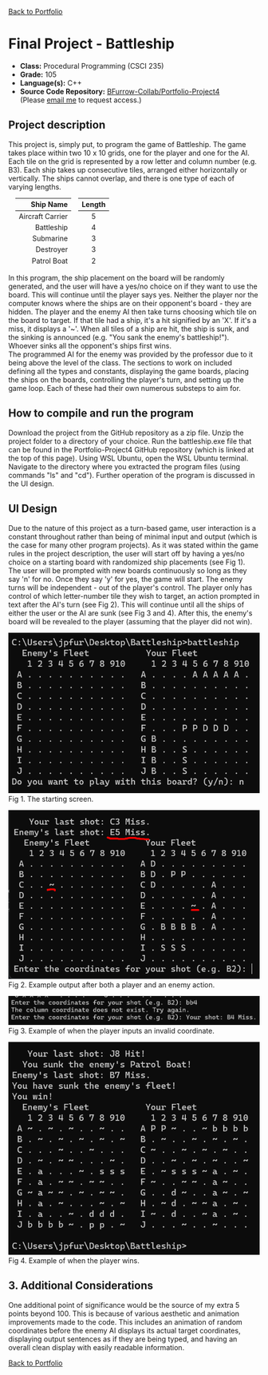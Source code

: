 [Back to Portfolio](./)

Final Project - Battleship
===============

-   **Class:** Procedural Programming (CSCI 235)
-   **Grade:** 105
-   **Language(s):** C++
-   **Source Code Repository:** [BFurrow-Collab/Portfolio-Project4](https://github.com/BFurrow-Collab/Portfolio-Project4)  
    (Please [email me](mailto:BPFurrow@csustudent.net?subject=GitHub%20Access) to request access.)

## Project description

This project is, simply put, to program the game of Battleship. 
The game takes place within two 10 x 10 grids, one for the player and one for the AI. Each tile on the grid is represented by a row letter and column number (e.g. B3). Each ship takes up consecutive tiles, arranged either horizontally or vertically. The ships cannot overlap, and there is one type of each of varying lengths. 

<table style="border-collapse: separate; border-spacing: 1em 0;">
    <tbody>
        <tr>
            <th style="text-align: right; border-bottom: 1px black solid;">Ship Name</th>
            <th style="border-bottom: 1px black solid;">Length</th>
        </tr>
        <tr>
            <td style="text-align: right;">Aircraft Carrier</td>
            <td style="text-align: center;">5</td>
        </tr>
        <tr>
            <td style="text-align: right;">Battleship</td>
            <td style="text-align: center;">4</td>
        </tr>
        <tr>
            <td style="text-align: right;">Submarine</td>
            <td style="text-align: center;">3</td>
        </tr>
        <tr>
            <td style="text-align: right;">Destroyer</td>
            <td style="text-align: center;">3</td>
        </tr>
        <tr>
            <td style="text-align: right;">Patrol Boat</td>
            <td style="text-align: center;">2</td>
        </tr>
    </tbody>
</table>

In this program, the ship placement on the board will be randomly generated, and the user will have a yes/no choice on if they want to use the board. This will continue until the player says yes. Neither the player nor the computer knows where the ships are on their opponent's board - they are hidden. The player and the enemy AI then take turns choosing which tile on the board to target. If that tile had a ship, it's a hit signified by an 'X'. If it's a miss, it displays a '~'. When all tiles of a ship are hit, the ship is sunk, and the sinking is announced (e.g. "You sank the enemy's battleship!"). Whoever sinks all the opponent's ships first wins.
<br/>
The programmed AI for the enemy was provided by the professor due to it being above the level of the class. The sections to work on included defining all the types and constants, displaying the game boards, placing the ships on the boards, controlling the player's turn, and setting up the game loop. Each of these had their own numerous substeps to aim for.

## How to compile and run the program

Download the project from the GitHub repository as a zip file.
Unzip the project folder to a directory of your choice.
Run the battleship.exe file that can be found in the Portfolio-Project4 GitHub repository (which is linked at the top of this page).
Using WSL Ubuntu, open the WSL Ubuntu terminal.
Navigate to the directory where you extracted the program files (using commands "ls" and "cd").
Further operation of the program is discussed in the UI design.


## UI Design

Due to the nature of this project as a turn-based game, user interaction is a constant throughout rather than being of minimal input and output (which is the case for many other program projects). As it was stated within the game rules in the project description, the user will start off by having a yes/no choice on a starting board with randomized ship placements (see Fig 1). The user will be prompted with new boards continuously so long as they say 'n' for no. Once they say 'y' for yes, the game will start. The enemy turns will be independent - out of the player's control. The player only has control of which letter-number tile they wish to target, an action prompted in text after the AI's turn (see Fig 2). This will continue until all the ships of either the user or the AI are sunk (see Fig 3 and 4). After this, the enemy's board will be revealed to the player (assuming that the player did not win).
<br/>

![screenshot](images/Battle_1.png)  
Fig 1. The starting screen.

![screenshot](images/Battle_2.png)  
Fig 2. Example output after both a player and an enemy action.

![screenshot](images/Battle_3.png)  
Fig 3. Example of when the player inputs an invalid coordinate.

![screenshot](images/Battle_4.png)  
Fig 4. Example of when the player wins.

## 3. Additional Considerations

One additional point of significance would be the source of my extra 5 points beyond 100. 
This is because of various aesthetic and animation improvements made to the code. This includes an animation of random coordinates before the enemy AI displays its actual target coordinates, displaying output sentences as if they are being typed, and having an overall clean display with easily readable information.

[Back to Portfolio](./)
